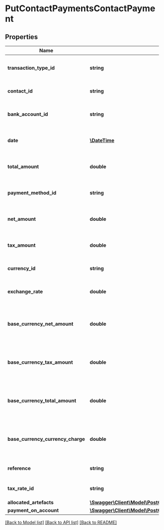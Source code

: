 # PutContactPaymentsContactPayment

## Properties
Name | Type | Description | Notes
------------ | ------------- | ------------- | -------------
**transaction_type_id** | **string** | The transaction type of the payment | [optional] 
**contact_id** | **string** | The contact of the payment | [optional] 
**bank_account_id** | **string** | The bank account of the payment | [optional] 
**date** | [**\DateTime**](\DateTime.md) | The date the payment was made | [optional] 
**total_amount** | **double** | The total amount of the payment | [optional] 
**payment_method_id** | **string** | The ID of the Payment Method. | [optional] 
**net_amount** | **double** | The net amount of the payment | [optional] 
**tax_amount** | **double** | The tax amount of the payment | [optional] 
**currency_id** | **string** | The ID of the Currency. | [optional] 
**exchange_rate** | **double** | The exchange rate of the payment | [optional] 
**base_currency_net_amount** | **double** | The net amount of the payment in base currency | [optional] 
**base_currency_tax_amount** | **double** | The tax amount of the payment in base currency | [optional] 
**base_currency_total_amount** | **double** | The total amount of the payment in base currency | [optional] 
**base_currency_currency_charge** | **double** | The currency conversion charges in base currency | [optional] 
**reference** | **string** | A reference for the payment | [optional] 
**tax_rate_id** | **string** | The ID of the Tax Rate. | [optional] 
**allocated_artefacts** | [**\Swagger\Client\Model\PostContactPaymentsContactPaymentAllocatedArtefacts[]**](PostContactPaymentsContactPaymentAllocatedArtefacts.md) |  | [optional] 
**payment_on_account** | [**\Swagger\Client\Model\PostContactPaymentsContactPaymentPaymentOnAccount**](PostContactPaymentsContactPaymentPaymentOnAccount.md) |  | [optional] 

[[Back to Model list]](../README.md#documentation-for-models) [[Back to API list]](../README.md#documentation-for-api-endpoints) [[Back to README]](../README.md)


